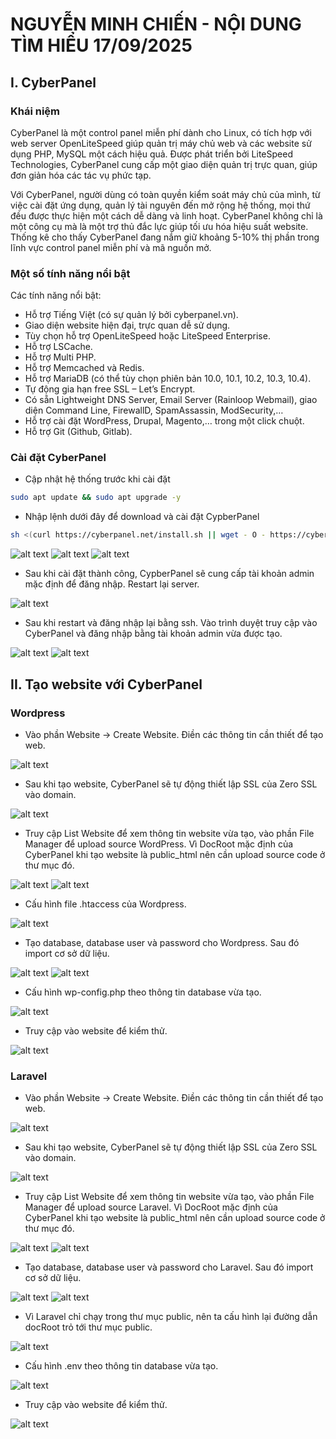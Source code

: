 # NGUYỄN MINH CHIẾN - NỘI DUNG TÌM HIỂU 17/09/2025
## I. CyberPanel
### Khái niệm
CyberPanel là một control panel miễn phí dành cho Linux, có tích hợp với web server OpenLiteSpeed giúp quản trị máy chủ web và các website sử dụng PHP, MySQL một cách hiệu quả. Được phát triển bởi LiteSpeed Technologies, CyberPanel cung cấp một giao diện quản trị trực quan, giúp đơn giản hóa các tác vụ phức tạp.

Với CyberPanel, người dùng có toàn quyền kiểm soát máy chủ của mình, từ việc cài đặt ứng dụng, quản lý tài nguyên đến mở rộng hệ thống, mọi thứ đều được thực hiện một cách dễ dàng và linh hoạt. CyberPanel không chỉ là một công cụ mà là một trợ thủ đắc lực giúp  tối ưu hóa hiệu suất website. Thống kê cho thấy CyberPanel đang nắm giữ khoảng 5-10% thị phần trong lĩnh vực control panel miễn phí và mã nguồn mở.

### Một số tính năng nổi bật
Các tính năng nổi bật:

- Hỗ trợ Tiếng Việt (có sự quản lý bởi cyberpanel.vn).
- Giao diện website hiện đại, trực quan dễ sử dụng.
- Tùy chọn hỗ trợ OpenLiteSpeed hoặc LiteSpeed Enterprise.
- Hỗ trợ LSCache.
- Hỗ trợ Multi PHP.
- Hỗ trợ Memcached và Redis.
- Hỗ trợ MariaDB (có thể tùy chọn phiên bản 10.0, 10.1, 10.2, 10.3, 10.4).
- Tự động gia hạn free SSL – Let’s Encrypt.
- Có sẵn Lightweight DNS Server, Email Server (Rainloop Webmail), giao diện Command Line, FirewallD, SpamAssassin, ModSecurity,…
- Hỗ trợ cài đặt WordPress, Drupal, Magento,… trong một click chuột.
- Hỗ trợ Git (Github, Gitlab).

### Cài đặt CyberPanel
- Cập nhật hệ thống trước khi cài đặt
```bash
sudo apt update && sudo apt upgrade -y
```
- Nhập lệnh dưới đây để download và cài đặt CypberPanel
```bash
sh <(curl https://cyberpanel.net/install.sh || wget - O - https://cyberpanel.net/install.sh)
```

![alt text](./image-topic7/image.png)
![alt text](./image-topic7/image-1.png)
![alt text](./image-topic7/image-2.png)
- Sau khi cài đặt thành công, CypberPanel sẽ cung cấp tài khoản admin mặc định để đăng nhập. Restart lại server.

![alt text](./image-topic7/image-3.png)
- Sau khi restart và đăng nhập lại bằng ssh. Vào trình duyệt truy cập vào CyberPanel và đăng nhập bằng tài khoản admin vừa được tạo.

![alt text](./image-topic7/image-4.png)
![alt text](./image-topic7/image-5.png)

## II. Tạo website với CyberPanel
### Wordpress
- Vào phần Website -> Create Website. Điền các thông tin cần thiết để tạo web.

![alt text](./image-topic7/image-8.png)
- Sau khi tạo website, CyberPanel sẽ tự động thiết lập SSL của Zero SSL vào domain.

![alt text](./image-topic7/image-9.png)
- Truy cập List Website để xem thông tin website vừa tạo, vào phần File Manager để upload source WordPress. Vì DocRoot mặc định của CyberPanel khi tạo website là public_html nên cần upload source code ở thư mục đó.

![alt text](./image-topic7/image-10.png)
![alt text](./image-topic7/image-11.png)

- Cấu hình file .htaccess của Wordpress.

![alt text](./image-topic7/image-12.png)

- Tạo database, database user và password cho Wordpress. Sau đó import cơ sở dữ liệu.

![alt text](./image-topic7/image-13.png)
![alt text](./image-topic7/image-14.png)

- Cấu hình wp-config.php theo thông tin database vừa tạo.

![alt text](./image-topic7/image-15.png)

- Truy cập vào website để kiểm thử.

![alt text](./image-topic7/image-16.png)

### Laravel
- Vào phần Website -> Create Website. Điền các thông tin cần thiết để tạo web.

![alt text](./image-topic7/image-17.png)
- Sau khi tạo website, CyberPanel sẽ tự động thiết lập SSL của Zero SSL vào domain.

![alt text](./image-topic7/image-18.png)
- Truy cập List Website để xem thông tin website vừa tạo, vào phần File Manager để upload source Laravel. Vì DocRoot mặc định của CyberPanel khi tạo website là public_html nên cần upload source code ở thư mục đó.

![alt text](./image-topic7/image-19.png)
![alt text](./image-topic7/image-20.png)

- Tạo database, database user và password cho Laravel. Sau đó import cơ sở dữ liệu.

![alt text](./image-topic7/image-21.png)
![alt text](./image-topic7/image-22.png)

- Vì Laravel chỉ chạy trong thư mục public, nên ta cấu hình lại đường dẫn docRoot trỏ tới thư mục public.

![alt text](./image-topic7/image-24.png)

- Cấu hình .env theo thông tin database vừa tạo.

![alt text](./image-topic7/image-23.png)

- Truy cập vào website để kiểm thử.

![alt text](./image-topic7/image-25.png)